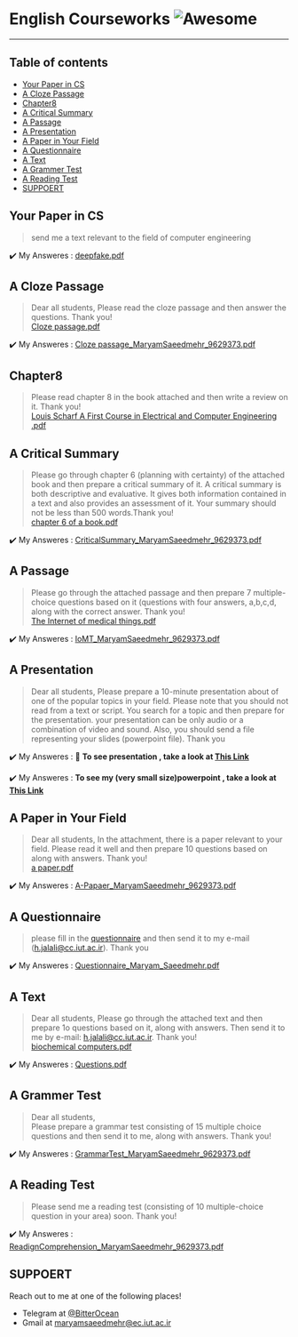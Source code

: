 # **English Courseworks** ![Awesome](https://cdn.rawgit.com/sindresorhus/awesome/d7305f38d29fed78fa85652e3a63e154dd8e8829/media/badge.svg)  

---
## **Table of contents**
- [Your Paper in CS](#Your-Paper-in-CS)
- [A Cloze Passage](#A-Cloze-Passage)
- [Chapter8](#Chapter8)
- [A Critical Summary](#A-Critical-Summary)
- [A Passage](#A-Passage)
- [A Presentation](#A-Presentation)
- [A Paper in Your Field](#A-Paper-in-Your-Field)
- [A Questionnaire](#A-Questionnaire)
- [A Text](#A-Text)
- [A Grammer Test](#A-Grammer-Test)
- [A Reading Test](#A-Reading-Test)
- [SUPPOERT](#SUPPOERT)


## **Your Paper in CS**  
> send me a text relevant to the field of computer engineering 

:heavy_check_mark: My Answeres : [deepfake.pdf](https://github.com/BitterOcean/IUT/files/4335498/deepfake.pdf)

## **A Cloze Passage**  
> Dear all students,
> Please read the cloze passage and then answer the questions. Thank you!  
> [Cloze passage.pdf](https://github.com/BitterOcean/IUT/files/4706228/Cloze.passage.pdf)  

:heavy_check_mark: My Answeres : [Cloze passage_MaryamSaeedmehr_9629373.pdf](https://github.com/BitterOcean/IUT/files/4859717/Cloze.passage_MaryamSaeedmehr_9629373.pdf)



## **Chapter8**  
> Please read chapter 8 in the book attached and then write a review on it. Thank you!  
> [Louis Scharf A First Course in Electrical and Computer Engineering  .pdf](https://github.com/BitterOcean/IUT/files/4706226/Louis.Scharf.A.First.Course.in.Electrical.and.Computer.Engineering.pdf)


## **A Critical Summary**
> Please go through chapter 6 (planning with certainty) of the attached book and then prepare a critical summary of it. A critical summary is both descriptive and evaluative. It gives both information contained in a text and also provides an assessment of it. Your summary should not be less than 500 words.Thank you!  
> [chapter 6 of a book.pdf](https://github.com/BitterOcean/IUT/files/4706225/chapter.6.of.a.book.pdf)  

:heavy_check_mark: My Answeres : [CriticalSummary_MaryamSaeedmehr_9629373.pdf](https://github.com/BitterOcean/IUT/files/4874686/CriticalSummary_MaryamSaeedmehr_9629373.pdf)  


## **A Passage**
> Please go through the attached passage and then prepare 7 multiple-choice questions based on it (questions with four answers, a,b,c,d, along with the correct answer. Thank you!  
> [The Internet of medical things.pdf](https://github.com/BitterOcean/IUT/files/4706223/The.Internet.of.medical.things.pdf)  

:heavy_check_mark: My Answeres : [IoMT_MaryamSaeedmehr_9629373.pdf](https://github.com/BitterOcean/IUT/files/4868557/IoMT_MaryamSaeedmehr_9629373.pdf)



## **A Presentation**
> Dear all students,
> Please prepare a 10-minute presentation about of one of the popular topics in your field. Please note that you should not read from a text or script.  You search for a topic and then prepare for the presentation. your presentation can be  only audio or a combination of video and sound. Also, you should send a file representing your slides (powerpoint file). Thank you   

:heavy_check_mark: My Answeres : :movie_camera: **To see presentation , take a look at <a href="https://www.aparat.com/v/w5Lg2">This Link</a>**  

:heavy_check_mark: My Answeres : **To see my (very small size)powerpoint , take a look at <a href="https://github.com/BitterOcean/IUT/blob/master/English/Introduction%20to%20AI.ppsx">This Link</a>**


## **A Paper in Your Field**  
> Dear all students,
> In the attachment, there is a paper relevant to your field. Please read it well and then prepare 10 questions based on along with answers. Thank you!  
> [a paper.pdf](https://github.com/BitterOcean/IUT/files/4706221/a.paper.pdf)  

:heavy_check_mark: My Answeres : [A-Papaer_MaryamSaeedmehr_9629373.pdf](https://github.com/BitterOcean/IUT/files/4869785/A-Papaer_MaryamSaeedmehr_9629373.pdf)


## **A Questionnaire**  
> please fill in the <a href="https://forms.gle/j2KitzCS3tYWRkkEA">questionnaire</a> and then send it to my e-mail (h.jalali@cc.iut.ac.ir). Thank you  

:heavy_check_mark: My Answeres : <a href="https://github.com/BitterOcean/IUT/files/4706208/Questionnaire_Maryam_Saeedmehr.pdf">Questionnaire_Maryam_Saeedmehr.pdf</a>


## **A Text**   
> Dear all  students,
> Please go through the attached text and then prepare 1o questions based on  it, along with answers. Then send it to me by e-mail: h.jalali@cc.iut.ac.ir. Thank you!  
> [biochemical computers.pdf](https://github.com/BitterOcean/IUT/files/4706197/biochemical.computers.pdf)  


:heavy_check_mark: My Answeres : [Questions.pdf](https://github.com/BitterOcean/IUT/files/4706193/Questions.pdf)


## **A Grammer Test**   
> Dear all students,  
> Please prepare a grammar test consisting of 15 multiple choice questions and then send it to me, along with answers. Thank you!   


:heavy_check_mark: My Answeres : [GrammarTest_MaryamSaeedmehr_9629373.pdf](https://github.com/BitterOcean/IUT/files/4858994/GrammarTest_MaryamSaeedmehr_9629373.pdf)


## **A Reading Test**
> Please send me a reading test (consisting of 10 multiple-choice question in your area) soon. Thank you!  

:heavy_check_mark: My Answeres : [ReadignComprehension_MaryamSaeedmehr_9629373.pdf](https://github.com/BitterOcean/IUT/files/4869367/ReadignComprehension_MaryamSaeedmehr_9629373.pdf)


## **SUPPOERT**

Reach out to me at one of the following places!

- Telegram at <a href="https://t.me/BitterOcean" target="_blank">@BitterOcean</a>
- Gmail at <a href="mailto:maryamsaeedmehr@ec.iut.ac.ir" target="_blank">maryamsaeedmehr@ec.iut.ac.ir</a>
